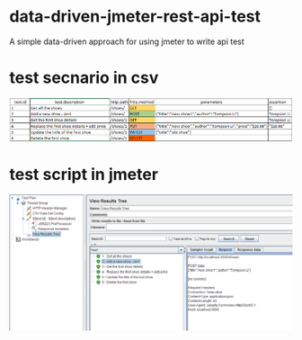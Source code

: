 
# data-driven-jmeter-rest-api-test
A simple data-driven approach for using jmeter to write api test

# test secnario in csv
<img src="resources/data.png">

# test script in jmeter
<img src="resources/result.png">

